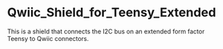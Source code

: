 # Qwiic_Shield_for_Teensy_Extended
This is a shield that connects the I2C bus on an extended form factor Teensy to Qwiic connectors.
